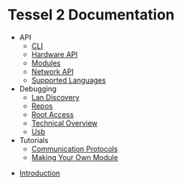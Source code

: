 # Tessel 2 Documentation

- API
  * [CLI](API/CLI.md)
  * [Hardware API](API/Hardware_API.md)
  * [Modules](API/Modules.md)
  * [Network API](API/Network_API.md)
  * [Supported Languages](API/Supported_Languages.md)
- Debugging
  * [Lan Discovery](debugging/lan_discovery.md)
  * [Repos](debugging/Repos.md)
  * [Root Access](debugging/Root_Access.md)
  * [Technical Overview](debugging/Technical_Overview.md)
  * [Usb](debugging/usb.md)
- Tutorials
  * [Communication Protocols](Tutorials/Communication_Protocols.md)
  * [Making Your Own Module](Tutorials/Making_Your_Own_Module.md)
* [Introduction](Introduction.md)
